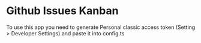 # Github Issues Kanban

To use this app you need to generate Personal classic access token (Setting > Developer Settings) and paste it into config.ts
